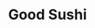 ---
layout: place
title: "Good Sushi"
permalink: /illinois/lincolnshire/good-sushi.html
stateAbbr: IL
stateName: Illinois
cityName: Lincolnshire
seo:
  name: "Good Sushi"
  type: Restaurant
  links: null
description: "Looking for sushi in Lincolnshire, Illinois? Check out Good Sushi for a delightful Japanese dining experience. Enjoy a variety of sushi and other dishes in a..."
place_id: ChIJ4WIgu_S_D4gRpxRiSzs9bQs
photos:
  - name: >-
      places/ChIJ4WIgu_S_D4gRpxRiSzs9bQs/photos/AeeoHcJSVuxMxicP15m-yw5Al5_0t8lDNxcPzOaB9cR6R1CaG0cAnGID3Jldnu3LRblpHj2Empcf2BtsMcXcflmnOfmVjSdcniDIrKqF-RwYqpDAtKi2q-jzELTEnsRIBNOlDY0EZo4fo2EP2vaaVaZjbECu6mip_V7s1xaOHA1wNkDf1bLWvDYG8l0mgJmdK8bVTamyvEDMlDFh4GCF6IpnylvgszdVsUiLFqpbnK9lVgxudmPsv6qDm6W5t3pSUn6NYDSZBZKJuCc2eW3BbDi2n4jvGyMQd4qXNiRFcoW-5ESdag
    widthPx: 3024
    heightPx: 4032
    authorAttributions:
      - displayName: Good Sushi
        uri: https://maps.google.com/maps/contrib/110261366124806021859
        photoUri: >-
          https://lh3.googleusercontent.com/a-/ALV-UjVBo6eVXkRxgg493U328IC3vd_NkyJHILvCaph2nb-ITnZNnes=s100-p-k-no-mo
    flagContentUri: >-
      https://www.google.com/local/imagery/report/?cb_client=maps_api_places.places_api&image_key=!1e10!2sAF1QipMeoMnJcgUp_CmPxuTaBqbE8OIR56b-Ehfj_l4P&hl=en-US
    googleMapsUri: >-
      https://www.google.com/maps/place//data=!3m4!1e2!3m2!1sAF1QipMeoMnJcgUp_CmPxuTaBqbE8OIR56b-Ehfj_l4P!2e10!4m2!3m1!1s0x880fbff4bb2062e1:0xb6d3d3b4b6214a7
  - name: >-
      places/ChIJ4WIgu_S_D4gRpxRiSzs9bQs/photos/AeeoHcKx2Ujp_U-NkFVAXq3Ydycn8-53TDNKPKj9kUff4D2Cpu1-5i6nemCiO7UJxCA0Fr-BmAX4RY_CRtzwh0nvZIt2_naQs2kKKWGXLjtjVW-ZbeCz16vgjBIaTMqqW_KQNBUCao3TvTcQQn1_ZfpEBgvsAPrcdndz4BhBlKotXUJr5ocMkt5KkSAkN7E0PhkfN7aWaeT-v6SPm0ODkNM_NwsBzbkYUAoQNlgo8dwATrZpCsnLhqkhXg4g8yq6i_u4hhDIY5EaxdqNt0D8WoBKvy2OfpllZXMhCUljDnme_n_AZQ
    widthPx: 4032
    heightPx: 3024
    authorAttributions:
      - displayName: Good Sushi
        uri: https://maps.google.com/maps/contrib/110261366124806021859
        photoUri: >-
          https://lh3.googleusercontent.com/a-/ALV-UjVBo6eVXkRxgg493U328IC3vd_NkyJHILvCaph2nb-ITnZNnes=s100-p-k-no-mo
    flagContentUri: >-
      https://www.google.com/local/imagery/report/?cb_client=maps_api_places.places_api&image_key=!1e10!2sAF1QipNKVhe6F4L7b5_4GPmhcBpIwmc47VnULIHacnFr&hl=en-US
    googleMapsUri: >-
      https://www.google.com/maps/place//data=!3m4!1e2!3m2!1sAF1QipNKVhe6F4L7b5_4GPmhcBpIwmc47VnULIHacnFr!2e10!4m2!3m1!1s0x880fbff4bb2062e1:0xb6d3d3b4b6214a7
  - name: >-
      places/ChIJ4WIgu_S_D4gRpxRiSzs9bQs/photos/AeeoHcL29mMBAlVFfoUUo-fRtskCEXGfCGgd3bCK_pBalx57kC6Et9eIyzrDUaTxFDrDaGSMfsIIRwP1HdO4woHk76brAgOEly-MW28rh3GaO6HhM7if5WRZ9GotOUkfnmYjWd7ovdnXgSiss7xAsSecWJr8DhP8XdYH1m5tSNFHeW1c3M1OGuYG_OLcvrVhHNhgyY8DzgUI5DTh50cSEbPEdvIuYwCFlb85OUaDyj1jWrqiUg2o3L5AoeFdcCtj4yAlFAfWjesAof7xZUnKaBvfYcZlXZ4On59aD_yWp63SE5spz-_gRficT_W56VaJOxHWt1T3gWYq-nx8w2UgeuRz5ofwOKo6bFCDn6oHSsndDHJGGCMw9NWPK8pTImSrGTkuWipfOonJTEhNumUYE7IwsHgU880qIRH4exdfu_gRx6LPZSfuW7fyUccfjaaS_xFG
    widthPx: 4020
    heightPx: 1953
    authorAttributions:
      - displayName: anita szeto
        uri: https://maps.google.com/maps/contrib/102632244887705656660
        photoUri: >-
          https://lh3.googleusercontent.com/a-/ALV-UjUImRy5z-5hzZ5u4hkJxBPT8T9AbEJh-u8DZR0M1aCGzAcmSX1kyw=s100-p-k-no-mo
    flagContentUri: >-
      https://www.google.com/local/imagery/report/?cb_client=maps_api_places.places_api&image_key=!1e10!2sCIABIhAGbyfQKxEJimfVtLMACkZc&hl=en-US
    googleMapsUri: >-
      https://www.google.com/maps/place//data=!3m4!1e2!3m2!1sCIABIhAGbyfQKxEJimfVtLMACkZc!2e10!4m2!3m1!1s0x880fbff4bb2062e1:0xb6d3d3b4b6214a7
  - name: >-
      places/ChIJ4WIgu_S_D4gRpxRiSzs9bQs/photos/AeeoHcKR9I_GaFSNV9rvqZg8o1gW2KG4oDn13-SFEUY0ADve6OwqqSn_jtEKbLsI4ayJ5BjIasNGOx5jMtsXHo07OJEKfv3n6PYRl99muaheWEwDHNS9665KX3Imc2Ec4sfbaHUC1LUZZ78c8vqDoX_LktQ0My8Z_fvFkiOsQ4Usq3HpBoFzNHeDwYgVDW5BOxW0z7tL-r2rpBt6lwM09FI-ccFVM2C43CxRLuABK5M6nb1VZD2wboJZyo3EK1YojwzL6cvTJp7fpGNFrwAP8hFpSQIdP1hrhMObejxOaczoeagH9rypJPfVLUzI5_knQF--8_xDIfY3vdnXjsMDufbq3UtobOx_MWglP1ewh0fOjpexBSEasp5AR7Vd0GESPN6OT8LhD2vv3c6ZDxB3Sexzz6ylMGYgKpeE7KR0tJlgrsQrXA
    widthPx: 4000
    heightPx: 3000
    authorAttributions:
      - displayName: Jerry Galinsky
        uri: https://maps.google.com/maps/contrib/106183692946573992760
        photoUri: >-
          https://lh3.googleusercontent.com/a-/ALV-UjWJ62g1i56-a1L1xuQuvnzk-L0JDTizKGbKjXPBWuKPo26uqf4Pxg=s100-p-k-no-mo
    flagContentUri: >-
      https://www.google.com/local/imagery/report/?cb_client=maps_api_places.places_api&image_key=!1e10!2sCIHM0ogKEICAgICf_e_dZw&hl=en-US
    googleMapsUri: >-
      https://www.google.com/maps/place//data=!3m4!1e2!3m2!1sCIHM0ogKEICAgICf_e_dZw!2e10!4m2!3m1!1s0x880fbff4bb2062e1:0xb6d3d3b4b6214a7
  - name: >-
      places/ChIJ4WIgu_S_D4gRpxRiSzs9bQs/photos/AeeoHcIaOVrjLHgroI7ls69U_Uj9TrcuwybOXKssQAgzUKem3N7EHwc2s71ZhHUXDpU1RPTj1C3Q0lN9HDeyFjs0-8Qm_JuvYGol95PmEmmkzS3J6xEks4yPPWhJX7cLCbUdAw4uDob2d52knssZ2mCYTrkwULIcQot_k8nWnU7OZGps_dl1HCoRISx_xBo5jfXR8MdqyYbaPagzThWrOD2xy_Yn5OL-gudBbGnJXc0Qh-Xl_9FycYzUteZdEw7DVheEcovhfNr3eTyud6HX568KkI4Ux7yyfJYBuffO3mDTeCrkb9jGl13Ssbjh22wJ-MiE8xGKxK9CnVoeHqkKoIB46Cwnq9KjTd_j3CyDBGgyfr-mkCVl2snDsZmDr61Sqz28LJsE0EODFEJbTinzvKXmRHT3H6NCbS7-ThSkrWLub5D2fqSe2yH1066LK8it7zWG
    widthPx: 3870
    heightPx: 2246
    authorAttributions:
      - displayName: anita szeto
        uri: https://maps.google.com/maps/contrib/102632244887705656660
        photoUri: >-
          https://lh3.googleusercontent.com/a-/ALV-UjUImRy5z-5hzZ5u4hkJxBPT8T9AbEJh-u8DZR0M1aCGzAcmSX1kyw=s100-p-k-no-mo
    flagContentUri: >-
      https://www.google.com/local/imagery/report/?cb_client=maps_api_places.places_api&image_key=!1e10!2sCIABIhAGbwPTwg7kJGfVtLkAAtpj&hl=en-US
    googleMapsUri: >-
      https://www.google.com/maps/place//data=!3m4!1e2!3m2!1sCIABIhAGbwPTwg7kJGfVtLkAAtpj!2e10!4m2!3m1!1s0x880fbff4bb2062e1:0xb6d3d3b4b6214a7
  - name: >-
      places/ChIJ4WIgu_S_D4gRpxRiSzs9bQs/photos/AeeoHcIwUEFCRQ7nmbBp_Z1fYO0PDr8GLlvj_KdMq4hY4tyxwHo-gyx29OfhbqBx9t6ivqZ_DeQqnYEwD1WN_S3xU6Zzi491RXUiq0rnNoRKgMGJuezsWj9Auvo5hBjXjfKmhqICXYVb9GtIdBc4ID4DETqEFNfFHRvH02JKZAcS6beRp365UdACWpxc0AAC7CEa1ybV35gZlvub32k2I070tIwZna44ofvDd9YMTlmmjvfW3fS7t4-Ql7nxZFvVobiOuyRKtWjMlo1YKHLWpF30Orymsww9C40FpjY3XzYyX1f4Da1xrfdO8rZ1zIJ1oPD2W-kuSXfnt2nIqr4_ZItG7a3Hje2MOFJlbbrwZUZPiP6IG1dRzVDRxscrcvNSmLjHYbuKvTNl7kKE9_20nKuEFr38XdNZSwDw4zOoqfagzNPJimc
    widthPx: 4032
    heightPx: 3024
    authorAttributions:
      - displayName: Nikki
        uri: https://maps.google.com/maps/contrib/110909062651811441222
        photoUri: >-
          https://lh3.googleusercontent.com/a/ACg8ocLrLEl2MjB1ps3jaJmaiqbCQJQ1gqSOWluFwBVS0I2Hf_-Vgts=s100-p-k-no-mo
    flagContentUri: >-
      https://www.google.com/local/imagery/report/?cb_client=maps_api_places.places_api&image_key=!1e10!2sCIHM0ogKEICAgIDdgMWf6gE&hl=en-US
    googleMapsUri: >-
      https://www.google.com/maps/place//data=!3m4!1e2!3m2!1sCIHM0ogKEICAgIDdgMWf6gE!2e10!4m2!3m1!1s0x880fbff4bb2062e1:0xb6d3d3b4b6214a7
  - name: >-
      places/ChIJ4WIgu_S_D4gRpxRiSzs9bQs/photos/AeeoHcKfhfSApjnMNE9Jv4WH9Qk6Jg23JxkzmjNTqx_qf9vBcFjnS6z2tdFM6pl7HPIT9v471we4CJ6b_dL8eqDR4b_VOCxZBer-GHie96lIvakdPnjzBVGfT5oxyc7mo3CFq3cgDWhJ_7Pr3bN1FJhQi3V_KU9eBN8E2hZN2buZ1Zpw4_roC0Si-RhmRk-aG0t2MQ9Fezr7yHiKE6IGs9LoFp9LVhHM0L8lQKQl2LC86kzwRtpVZBJqXZUWROUp5p01SdJtswHpoVujNI0fNZtKzVT2aRtRIWuFIkcvjYlMcukVygnPyZziGy8pxquIMcC7TOF-58SUPyMD-v1LM9XRVVYgpw459LIax_1Tmew0engDxPJZJlntkjo15wHcuqr3yBbhqbVRuwjswNmYBMZLCbdG3upW7I75j_46EWjVd8-GRjv9
    widthPx: 3024
    heightPx: 4032
    authorAttributions:
      - displayName: Margaret Plotner
        uri: https://maps.google.com/maps/contrib/112867280867633653513
        photoUri: >-
          https://lh3.googleusercontent.com/a-/ALV-UjXjPrhypMaN-J_iFUDfMNoykcX2j4I0mW3wqn5lDbELgV-LWQFZ=s100-p-k-no-mo
    flagContentUri: >-
      https://www.google.com/local/imagery/report/?cb_client=maps_api_places.places_api&image_key=!1e10!2sCIHM0ogKEICAgIDnh72Z1QE&hl=en-US
    googleMapsUri: >-
      https://www.google.com/maps/place//data=!3m4!1e2!3m2!1sCIHM0ogKEICAgIDnh72Z1QE!2e10!4m2!3m1!1s0x880fbff4bb2062e1:0xb6d3d3b4b6214a7
  - name: >-
      places/ChIJ4WIgu_S_D4gRpxRiSzs9bQs/photos/AeeoHcJc5SO6zoAwcKKFuwpXkwyo3rC9OCUtk9mOQZU7wK9w2LrbD1LrO5nGHqrepb2j9Y6YfnZwXmg1ZDTUyxdyT5KSFSzYz5sZksg7RRgBmSx7dsJ_8bu8ouQ3bggq07m_5RZJ9GCIDvn90sFo95x_7QZiUC40-294LBNSai1ycL9zR2zFOZ-xUkPzC21Q02OgvTZRMFgGu-YdYjkJiYrDQ3WC15ri9E_RNfmVlqLLj0Vn0aH04tfR0fbE76m5b-YeBIrQHWQ5D1IKEOjEzc-ReWF-swNZq2UXVYtmZDPEKUkENoNCeM6koqW2RZq6PsLH3UEqQTp3CV8EDU4n0a7evjkyxWxyUVCVLlcc0Doj3BKg5uQ8id1idgBVhz0Rv3N03dzBQo8xCpmZOlBp5Yc2TidoViZaV37XKZQc2FN-mlWEUmxL
    widthPx: 1179
    heightPx: 1710
    authorAttributions:
      - displayName: cap. deok
        uri: https://maps.google.com/maps/contrib/104119694594163322809
        photoUri: >-
          https://lh3.googleusercontent.com/a/ACg8ocIpBHvApMP4c4irxXqYV98W-LMCSPDPwK6qjC6lEQ-Z2R58bQ=s100-p-k-no-mo
    flagContentUri: >-
      https://www.google.com/local/imagery/report/?cb_client=maps_api_places.places_api&image_key=!1e10!2sCIHM0ogKEICAgIDvv_P2swE&hl=en-US
    googleMapsUri: >-
      https://www.google.com/maps/place//data=!3m4!1e2!3m2!1sCIHM0ogKEICAgIDvv_P2swE!2e10!4m2!3m1!1s0x880fbff4bb2062e1:0xb6d3d3b4b6214a7
  - name: >-
      places/ChIJ4WIgu_S_D4gRpxRiSzs9bQs/photos/AeeoHcKpaijG2DlLbgnSHmOZwrHLIXjWSUBm7pnR1FtURAE_Ja0bc5Sa56NsUHysrQZzdCUxzAmeIJuIWYsLS7VggmwUwmtLofpeFHK8A6BFC6fCIYnV1M1A8eeFfAm2NQ61KS3iEHzT_p3xeYr6e965Q8KnNoO9Wjrv44ZotXXARXza61u60Y0Lqz9ipsQronmAZ0bR6LJGRAGUP_M-AI8NBR5USb34IIZ4hquBbySNGizWhs3g3XRyLqpns65EnMtMcLDiVg2HW3k8O6xVzdG0-uGpXgaAPxe_Xn13wNQNvp8z7A
    widthPx: 3024
    heightPx: 4032
    authorAttributions:
      - displayName: Good Sushi
        uri: https://maps.google.com/maps/contrib/110261366124806021859
        photoUri: >-
          https://lh3.googleusercontent.com/a-/ALV-UjVBo6eVXkRxgg493U328IC3vd_NkyJHILvCaph2nb-ITnZNnes=s100-p-k-no-mo
    flagContentUri: >-
      https://www.google.com/local/imagery/report/?cb_client=maps_api_places.places_api&image_key=!1e10!2sAF1QipP3NCcS2XWqPTjPVbvntquQtTIgw1aVci15Ksdk&hl=en-US
    googleMapsUri: >-
      https://www.google.com/maps/place//data=!3m4!1e2!3m2!1sAF1QipP3NCcS2XWqPTjPVbvntquQtTIgw1aVci15Ksdk!2e10!4m2!3m1!1s0x880fbff4bb2062e1:0xb6d3d3b4b6214a7
  - name: >-
      places/ChIJ4WIgu_S_D4gRpxRiSzs9bQs/photos/AeeoHcJipwQX_Ddmqm6cLPUh08JS4H62NKQtTYZCdLPvDDtgAKTYEpnk2xGXTqv-wfdLgUvDVLNtikif-uxkeMpfABIttJkUAPaitmdYued5KTpff---pmA_1aBJle0_CHHwoXcFb9Fhiz7wdLynFazGrmZG2KsxJTRc1HopDAPrN0wSSkFbSz791FGhqgfja0CpGw_NeOGQbHROkQKNaqj2QCwRx4miVDyN-bZU53Cd-8UqJARIzJZgH_IcSlkPO_omn-q2jhQbcMveJaTm-guamRm4ZlYLQ_WtakOIfx-uizD9NA
    widthPx: 4032
    heightPx: 3024
    authorAttributions:
      - displayName: Good Sushi
        uri: https://maps.google.com/maps/contrib/110261366124806021859
        photoUri: >-
          https://lh3.googleusercontent.com/a-/ALV-UjVBo6eVXkRxgg493U328IC3vd_NkyJHILvCaph2nb-ITnZNnes=s100-p-k-no-mo
    flagContentUri: >-
      https://www.google.com/local/imagery/report/?cb_client=maps_api_places.places_api&image_key=!1e10!2sAF1QipOKx0TgwvziKetK5N3STMtG9ErNnnaV-o2C7hiK&hl=en-US
    googleMapsUri: >-
      https://www.google.com/maps/place//data=!3m4!1e2!3m2!1sAF1QipOKx0TgwvziKetK5N3STMtG9ErNnnaV-o2C7hiK!2e10!4m2!3m1!1s0x880fbff4bb2062e1:0xb6d3d3b4b6214a7
address: 255 Parkway Dr B, Lincolnshire, IL 60069, USA
street: 255 Parkway Dr B
city: Lincolnshire
state: IL
zip: '60069'
country: USA
neighborhood: null
latitude: '42.179547'
longitude: '-87.926318'
accessibility_options:
  wheelchairAccessibleParking: true
  wheelchairAccessibleEntrance: true
  wheelchairAccessibleRestroom: true
  wheelchairAccessibleSeating: true
business_status: OPERATIONAL
name: Good Sushi
google_maps_links:
  directionsUri: >-
    https://www.google.com/maps/dir//''/data=!4m7!4m6!1m1!4e2!1m2!1m1!1s0x880fbff4bb2062e1:0xb6d3d3b4b6214a7!3e0
  placeUri: https://maps.google.com/?cid=823381631755752615
  writeAReviewUri: >-
    https://www.google.com/maps/place//data=!4m3!3m2!1s0x880fbff4bb2062e1:0xb6d3d3b4b6214a7!12e1
  reviewsUri: >-
    https://www.google.com/maps/place//data=!4m4!3m3!1s0x880fbff4bb2062e1:0xb6d3d3b4b6214a7!9m1!1b1
  photosUri: >-
    https://www.google.com/maps/place//data=!4m3!3m2!1s0x880fbff4bb2062e1:0xb6d3d3b4b6214a7!10e5
primary_type: Sushi Restaurant
opening_hours:
  regular: null
  current: null
secondary_opening_hours:
  regular:
    weekdayDescriptions: null
    type: null
  current:
    weekdayDescriptions: null
    type: null
phone: null
price_level: null
price_range: null
rating: null
rating_count: 0
website: null
reviews: null
parking_options: null
payment_options: null
allow_dogs: null
curbside_pickup: null
delivery: null
dine_in: null
good_for_children: null
good_for_groups: null
good_for_sports: null
live_music: null
menu_for_children: null
outdoor_seating: null
reservable: null
restroom: null
serves_beer: null
serves_breakfast: null
serves_brunch: null
serves_cocktails: null
serves_coffee: null
serves_dinner: null
serves_dessert: null
serves_lunch: null
serves_vegetarian_food: null
serves_wine: null
takeout: null
summary: null

---